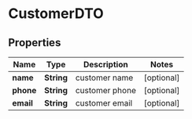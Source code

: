 

# CustomerDTO


## Properties

Name | Type | Description | Notes
------------ | ------------- | ------------- | -------------
**name** | **String** | customer name |  [optional]
**phone** | **String** | customer phone |  [optional]
**email** | **String** | customer email |  [optional]



